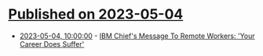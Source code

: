 # [Published on 2023-05-04](index.md)

* [2023-05-04, 10:00:00](https://slashdot.org/story/23/05/04/0156212/ibm-chiefs-message-to-remote-workers-your-career-does-suffer?utm_source=rss1.0mainlinkanon&utm_medium=feed) - [IBM Chief's Message To Remote Workers: 'Your Career Does Suffer'](https://slashdot.org/story/23/05/04/0156212/ibm-chiefs-message-to-remote-workers-your-career-does-suffer?utm_source=rss1.0mainlinkanon&utm_medium=feed)
